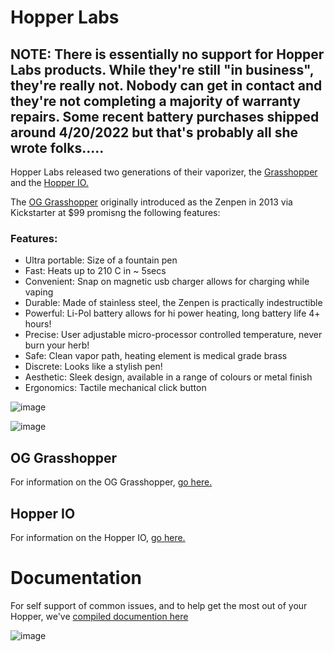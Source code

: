 # Hopper Labs
## NOTE: There is essentially no support for Hopper Labs products. While they're still "in business", they're really not. Nobody can get in contact and they're not completing a majority of warranty repairs. Some recent battery purchases shipped around 4/20/2022 but that's probably all she wrote folks.....

Hopper Labs released two generations of their vaporizer, the [Grasshopper](https://github.com/BeyondCombustion/The-Consensus/tree/main/No%20Longer%20In%20Production/Hopper%20Labs/Grasshopper) and the [Hopper IO.](https://github.com/BeyondCombustion/The-Consensus/tree/main/No%20Longer%20In%20Production/Hopper%20Labs/Hopper%20IO)

The [OG Grasshopper](https://github.com/BeyondCombustion/The-Consensus/tree/main/No%20Longer%20In%20Production/Hopper%20Labs/Grasshopper) originally introduced as the Zenpen in 2013 via Kickstarter at $99 promisng the following features:

### Features:
- Ultra portable: Size of a fountain pen
- Fast: Heats up to 210 C in ~ 5secs
- Convenient: Snap on magnetic usb charger allows for charging while vaping
- Durable: Made of stainless steel, the Zenpen is practically indestructible
- Powerful: Li-Pol battery allows for hi power heating, long battery life 4+ hours!
- Precise: User adjustable micro-processor controlled temperature, never burn your herb!
- Safe: Clean vapor path, heating element is medical grade brass
- Discrete: Looks like a stylish pen!
- Aesthetic: Sleek design, available in a range of colours or metal finish
- Ergonomics: Tactile mechanical click button

![image](https://user-images.githubusercontent.com/104687767/167516685-0a645d37-eea6-469e-b111-42fa46b382af.png)

![image](https://user-images.githubusercontent.com/104687767/167516695-002f291e-d299-4fc5-a892-38bae10e5a02.png)


## OG Grasshopper

For information on the OG Grasshopper, [go here.](https://github.com/BeyondCombustion/The-Consensus/tree/main/No%20Longer%20In%20Production/Hopper%20Labs/Grasshopper)

## Hopper IO

For information on the Hopper IO, [go here.](https://github.com/BeyondCombustion/The-Consensus/tree/main/No%20Longer%20In%20Production/Hopper%20Labs/Hopper%20IO)

# Documentation 

For self support of common issues, and to help get the most out of your Hopper, we've [compiled documention here](https://github.com/BeyondCombustion/The-Consensus/tree/main/No%20Longer%20In%20Production/Hopper%20Labs/Documentation)

![image](https://user-images.githubusercontent.com/104687767/166610876-acfd895a-6069-4c94-80f2-b71235e80b7e.png)
